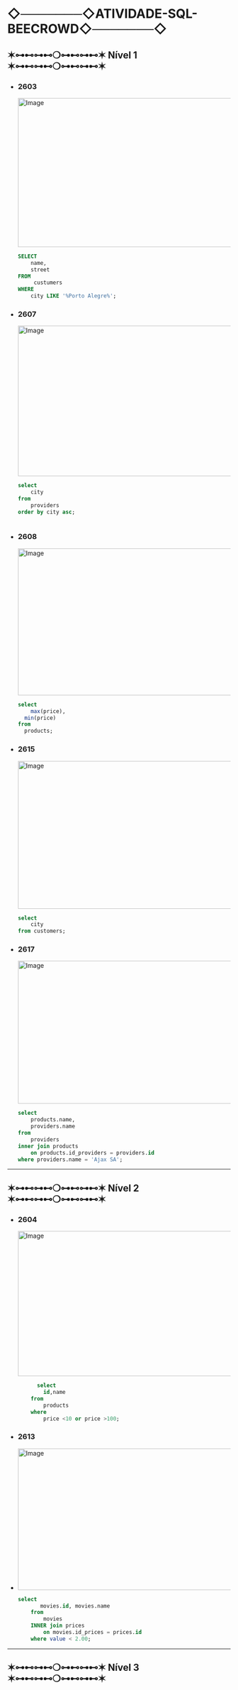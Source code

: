 # ◇───────◇ATIVIDADE-SQL-BEECROWD◇───────◇

## ✶⊶⊷⊶⊷❍⊶⊷⊶⊷✶ Nível 1 ✶⊶⊷⊶⊷❍⊶⊷⊶⊷✶

- ### 2603
  <img width="1103" height="336" alt="Image" src="https://github.com/user-attachments/assets/3d2bbb9d-cb6a-42f6-ae9c-939ac585ef04" />
    
    ```sql
    SELECT
    	name,
    	street
    FROM
    	 custumers
    WHERE
    	city LIKE '%Porto Alegre%';
    ```
    
- ### 2607
  <img width="1090" height="339" alt="Image" src="https://github.com/user-attachments/assets/af1368b6-0e8d-4dca-9ba7-5afd15725db7" />
    
    ```sql
    select 
    	city
    from 
    	providers
    order by city asc;
     
    ```
    
- ### 2608
  <img width="1106" height="331" alt="Image" src="https://github.com/user-attachments/assets/55cb7861-4a9f-4b7f-805a-4681e4d7a924" />
    
    ```sql
    select 
    	max(price),
      min(price)
    from
      products;
    ```
    
- ### 2615
  <img width="1101" height="333" alt="Image" src="https://github.com/user-attachments/assets/acc43f9b-8849-4404-941f-8ed1f9b31e8b" />
    
    ```sql
    select 
    	city
    from customers;
    ```
    
- ### 2617
  <img width="1093" height="322" alt="Image" src="https://github.com/user-attachments/assets/f556aa5c-2670-4ce5-a61d-8660aefbce69" />
    
    ```sql
    select 
    	products.name, 
    	providers.name
    from 
    	providers
    inner join products
        on products.id_providers = providers.id
    where providers.name = 'Ajax SA';
    ```
    
---
## ✶⊶⊷⊶⊷❍⊶⊷⊶⊷✶ Nível 2 ✶⊶⊷⊶⊷❍⊶⊷⊶⊷✶

- ### 2604
  <img width="1090" height="327" alt="Image" src="https://github.com/user-attachments/assets/858b4486-6e4f-4074-bfbf-a1e7f3df4807" />
    
    ```sql
    	  select
            id,name
        from 
            products
        where
            price <10 or price >100;
    ```
    
- ### 2613
- <img width="1102" height="319" alt="Image" src="https://github.com/user-attachments/assets/2a371465-963c-4795-8fbd-fff96ef7eb27" />
    
    ```sql
    select 
           movies.id, movies.name 
        from
            movies
        INNER join prices
            on movies.id_prices = prices.id
        where value < 2.00;
    ```    

---

## ✶⊶⊷⊶⊷❍⊶⊷⊶⊷✶ Nível 3 ✶⊶⊷⊶⊷❍⊶⊷⊶⊷✶
